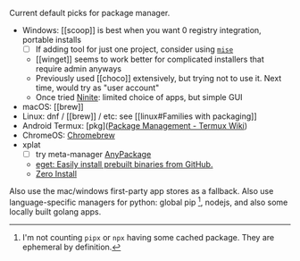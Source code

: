 Current default picks for package manager.
- Windows: [[scoop]] is best when you want 0 registry integration, portable installs
    - [ ] If adding tool for just one project, consider using [`mise`](https://mise.jdx.dev/getting-started.html)
    -  [[winget]] seems to work better for complicated installers that require admin anyways
    - Previously used [[choco]] extensively, but trying not to use it. Next time, would try as "user account"
    - Once tried [Ninite](https://ninite.com/): limited choice of apps, but simple GUI
- macOS: [[brew]]
- Linux: dnf / [[brew]] / etc: see [[linux#Families with packaging]]
- Android Termux: [pkg]([Package Management - Termux Wiki](https://wiki.termux.com/wiki/Package_Management))
- ChromeOS: [Chromebrew](https://chromebrew.github.io/)
- xplat
	- [ ] try meta-manager [AnyPackage](https://www.anypackage.dev/)
	- [eget: Easily install prebuilt binaries from GitHub.](https://github.com/zyedidia/eget)
	- [Zero Install](https://docs.0install.net/)

Also use the mac/windows first-party app stores as a fallback.
Also use language-specific managers for python: global pip [^1], nodejs, and also some locally built golang apps.


[^1]: I'm not counting `pipx` or `npx` having some cached package. They are ephemeral by definition.
